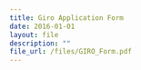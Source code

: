 ```yaml
---
title: Giro Application Form
date: 2016-01-01
layout: file
description: ""
file_url: /files/GIRO_Form.pdf
---
```

